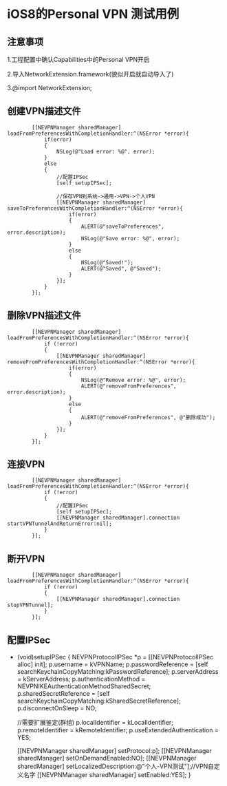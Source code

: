 
iOS8的Personal VPN 测试用例 
===================================  
  
    
注意事项 
-----------------------------------  
1.工程配置中确认Capabilities中的Personal VPN开启

2.导入NetworkExtension.framework(貌似开启就自动导入了)

3.@import NetworkExtension;


创建VPN描述文件
---------------------------------

            [[NEVPNManager sharedManager] loadFromPreferencesWithCompletionHandler:^(NSError *error){
                if(error)
                {
                    NSLog(@"Load error: %@", error);
                }
                else
                {
                    //配置IPSec
                    [self setupIPSec];
                    
                    //保存VPN到系统->通用->VPN->个人VPN
                    [[NEVPNManager sharedManager] saveToPreferencesWithCompletionHandler:^(NSError *error){
                        if(error)
                        {
                            ALERT(@"saveToPreferences", error.description);
                            NSLog(@"Save error: %@", error);
                        }
                        else
                        {
                            NSLog(@"Saved!");
                            ALERT(@"Saved", @"Saved");
                        }
                    }];
                }
            }];



删除VPN描述文件
---------------------------------

            [[NEVPNManager sharedManager] loadFromPreferencesWithCompletionHandler:^(NSError *error){
                if (!error)
                {
                    [[NEVPNManager sharedManager] removeFromPreferencesWithCompletionHandler:^(NSError *error){
                        if(error)
                        {
                            NSLog(@"Remove error: %@", error);
                            ALERT(@"removeFromPreferences", error.description);
                        }
                        else
                        {
                            ALERT(@"removeFromPreferences", @"删除成功");
                        }
                    }];
                }
            }];



连接VPN
---------------------------------

            [[NEVPNManager sharedManager] loadFromPreferencesWithCompletionHandler:^(NSError *error){
                if (!error)
                {
                    //配置IPSec
                    [self setupIPSec];
                    [[NEVPNManager sharedManager].connection startVPNTunnelAndReturnError:nil];
                }
            }];



断开VPN
---------------------------------

            [[NEVPNManager sharedManager] loadFromPreferencesWithCompletionHandler:^(NSError *error){
                if (!error)
                {
                    [[NEVPNManager sharedManager].connection stopVPNTunnel];
                }
            }];


配置IPSec
---------------------------------


- (void)setupIPSec
{
    NEVPNProtocolIPSec *p = [[NEVPNProtocolIPSec alloc] init];
    p.username = kVPNName;
    p.passwordReference = [self searchKeychainCopyMatching:kPasswordReference];
    p.serverAddress = kServerAddress;
    p.authenticationMethod = NEVPNIKEAuthenticationMethodSharedSecret;
    p.sharedSecretReference = [self searchKeychainCopyMatching:kSharedSecretReference];
    p.disconnectOnSleep = NO;
    
    //需要扩展鉴定(群组)
    p.localIdentifier = kLocalIdentifier;
    p.remoteIdentifier = kRemoteIdentifier;
    p.useExtendedAuthentication = YES;
    
    [[NEVPNManager sharedManager] setProtocol:p];
    [[NEVPNManager sharedManager] setOnDemandEnabled:NO];
    [[NEVPNManager sharedManager] setLocalizedDescription:@"个人-VPN测试"];//VPN自定义名字
    [[NEVPNManager sharedManager] setEnabled:YES];
}




